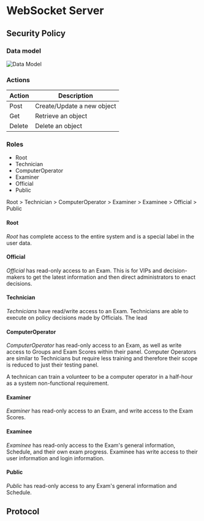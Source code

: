 # WebSocket Server

## Security Policy

### Data model

![Data Model](data-model.png)

### Actions

| Action | Description                 |
| ------ | --------------------------- |
| Post   | Create/Update a new object  |
| Get    | Retrieve an object          |
| Delete | Delete an object            |

### Roles

- Root
- Technician
- ComputerOperator
- Examiner
- Official
- Public

Root > Technician > ComputerOperator > Examiner > Examinee > Official > Public

#### Root 

*Root* has complete access to the entire system and is a special label in the user data.

#### Official

*Official* has read-only access to an Exam. This is for VIPs and
decision-makers to get the latest information and then direct
administrators to enact decisions.

#### Technician

*Technicians* have read/write access to an Exam. Technicians are able to
execute on policy decisions made by Officials. The lead 

#### ComputerOperator

*ComputerOperator* has read-only access to an Exam, as well as write access to
Groups and Exam Scores within their panel. Computer Operators are similar to
Technicians but require less training and therefore their scope is reduced to
just their testing panel. 

A technican can train a volunteer to be a computer operator in a half-hour as a
system non-functional requirement.

#### Examiner

*Examiner* has read-only access to an Exam, and write access to the Exam Scores.

#### Examinee

*Examinee* has read-only access to the Exam's general information, Schedule,
and their own exam progress. Examinee has write access to their user
information and login information.

#### Public

*Public* has read-only access to any Exam's general information and Schedule.

## Protocol
